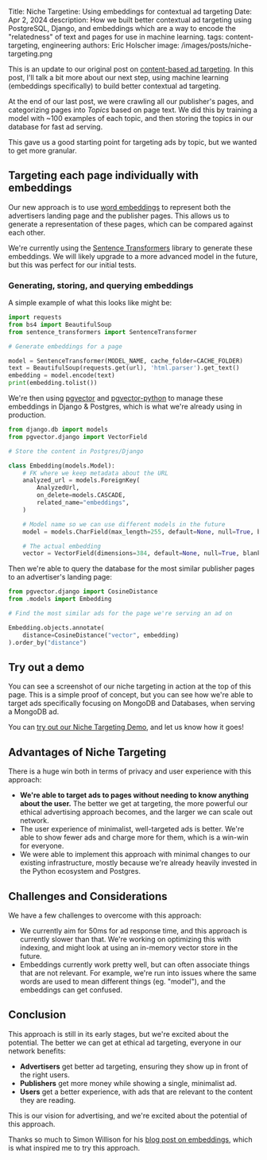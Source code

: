 Title: Niche Targetine: Using embeddings for contextual ad targeting
Date: Apr 2, 2024
description: How we built better contextual ad targeting using PostgreSQL, Django, and embeddings which are a way to encode the "relatedness" of text and pages for use in machine learning.
tags: content-targeting, engineering
authors: Eric Holscher
image: /images/posts/niche-targeting.png

This is an update to our original post on [content-based ad targeting](https://www.ethicalads.io/blog/2022/11/a-new-approach-to-content-based-targeting-for-advertising/).
In this post, I'll talk a bit more about our next step, using machine learning (embeddings specifically) to build better contextual ad targeting.

At the end of our last post,
we were crawling all our publisher's pages,
and categorizing pages into _Topics_ based on page text.
We did this by training a model with ~100 examples of each topic,
and then storing the topics in our database for fast ad serving.

This gave us a good starting point for targeting ads by topic,
but we wanted to get more granular.

## Targeting each page individually with embeddings

Our new approach is to use [word embeddings](https://en.wikipedia.org/wiki/Word_embedding) to represent both the advertisers landing page and the publisher pages.
This allows us to generate a representation of these pages,
which can be compared against each other.

We're currently using the [Sentence Transformers](https://www.sbert.net/) library to generate these embeddings.
We will likely upgrade to a more advanced model in the future,
but this was perfect for our initial tests.

### Generating, storing, and querying embeddings

A simple example of what this looks like might be:

```python
import requests
from bs4 import BeautifulSoup
from sentence_transformers import SentenceTransformer

# Generate embeddings for a page

model = SentenceTransformer(MODEL_NAME, cache_folder=CACHE_FOLDER)
text = BeautifulSoup(requests.get(url), 'html.parser').get_text()
embedding = model.encode(text)
print(embedding.tolist())
```

We're then using [pgvector](https://github.com/pgvector/pgvector) and [pgvector-python](https://github.com/pgvector/pgvector-python) to manage these embeddings in Django & Postgres,
which is what we're already using in production.

```python
from django.db import models
from pgvector.django import VectorField

# Store the content in Postgres/Django

class Embedding(models.Model):
    # FK where we keep metadata about the URL
    analyzed_url = models.ForeignKey(
        AnalyzedUrl,
        on_delete=models.CASCADE,
        related_name="embeddings",
    )

    # Model name so we can use different models in the future
    model = models.CharField(max_length=255, default=None, null=True, blank=True)

    # The actual embedding
    vector = VectorField(dimensions=384, default=None, null=True, blank=True)
```

Then we're able to query the database for the most similar publisher pages to an advertiser's landing page:

```python
from pgvector.django import CosineDistance
from .models import Embedding

# Find the most similar ads for the page we're serving an ad on

Embedding.objects.annotate(
    distance=CosineDistance("vector", embedding)
).order_by("distance")

```

## Try out a demo

You can see a screenshot of our niche targeting in action at the top of this page.
This is a simple proof of concept,
but you can see how we're able to target ads specifically focusing on MongoDB and Databases,
when serving a MongoDB ad.

You can [try out our Niche Targeting Demo](https://www.ethicalads.io/advertisers/similar-pages/?url=https%3A%2F%2Fwww.mongodb.com%2Fatlas),
and let us know how it goes!

## Advantages of Niche Targeting

There is a huge win both in terms of privacy and user experience with this approach:

* **We're able to target ads to pages without needing to know anything about the user.** The better we get at targeting, the more powerful our ethical advertising approach becomes, and the larger we can scale out network.
* The user experience of minimalist, well-targeted ads is better. We're able to show fewer ads and charge more for them, which is a win-win for everyone.
* We were able to implement this approach with minimal changes to our existing infrastructure, mostly because we're already heavily invested in the Python ecosystem and Postgres.

## Challenges and Considerations

We have a few challenges to overcome with this approach:

* We currently aim for 50ms for ad response time, and this approach is currently slower than that. We're working on optimizing this with indexing, and might look at using an in-memory vector store in the future.
* Embeddings currently work pretty well, but can often associate things that are not relevant. For example, we're run into issues where the same words are used to mean different things (eg. "model"), and the embeddings can get confused.

## Conclusion

This approach is still in its early stages, but we're excited about the potential.
The better we can get at ethical ad targeting,
everyone in our network benefits:

* **Advertisers** get better ad targeting, ensuring they show up in front of the right users.
* **Publishers** get more money while showing a single, minimalist ad.
* **Users** get a better experience, with ads that are relevant to the content they are reading.

This is our vision for advertising,
and we're excited about the potential of this approach.

Thanks so much to Simon Willison for his [blog post on embeddings](https://simonwillison.net/2023/Oct/23/embeddings/),
which is what inspired me to try this approach.
